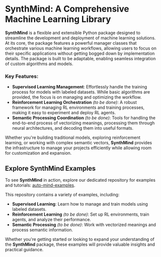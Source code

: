 # SynthMind: A Comprehensive Machine Learning Library

**SynthMind** is a flexible and extensible Python package designed to streamline the development and deployment of machine learning solutions. At its core, the package features a powerful manager classes that orchestrate various machine learning workflows, allowing users to focus on their specific applications without getting bogged down by implementation details. The package is built to be adaptable, enabling seamless integration of custom algorithms and models.

### Key Features:
- **Supervised Learning Management**: Effortlessly handle the training process for models with labeled datasets. While basic algorithms are provided, the focus is on managing and optimizing the workflow.
- **Reinforcement Learning Orchestration** *(to be done)*: A robust framework for managing RL environments and training processes, making it easy to experiment and deploy RL agents.
- **Semantic Processing Coordination** *(to be done)*: Tools for handling the end-to-end process of vectorizing meanings, processing them through neural architectures, and decoding them into useful formats.

Whether you're building traditional models, exploring reinforcement learning, or working with complex semantic vectors, **SynthMind** provides the infrastructure to manage your projects efficiently while allowing room for customization and expansion.

## Explore SynthMind Examples

To see **SynthMind** in action, explore our dedicated repository for examples and tutorials: [auto-mind-examples](https://github.com/lucasbasquerotto/auto-mind-examples).

This repository contains a variety of examples, including:

- **Supervised Learning**: Learn how to manage and train models using labeled datasets.
- **Reinforcement Learning** *(to be done)*: Set up RL environments, train agents, and analyze their performance.
- **Semantic Processing** *(to be done)*: Work with vectorized meanings and process semantic information.

Whether you're getting started or looking to expand your understanding of the **SynthMind** package, these examples will provide valuable insights and practical guidance.
